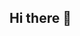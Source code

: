 ## Hi there 👋

<!--
**reonxp/reonxp** is a ✨ _special_ ✨ repository because its `README.md` (this file) appears on your GitHub profile.

Here are some ideas to get you started:

- 🔭 I’m currently working on ...
- 🌱 I’m currently learning ...
- 👯 I’m looking to collaborate on ...
- 🤔 I’m looking for help with ...
- 💬 Ask me about ...
- 📫 How to reach me: ...
- 😄 Pronouns: ...
- ⚡ Fun fact: ...

![reonxp's Stats](https://github-readme-stats.vercel.app/api?username=reonxp&theme=vue-dark&show_icons=true&hide_border=true&count_private=true)
![reonxp's Streak](https://github-readme-streak-stats.herokuapp.com/?user=reonxp&theme=vue-dark&hide_border=true)
![reonxp's Top Languages](https://github-readme-stats.vercel.app/api/top-langs/?username=reonxp&theme=vue-dark&show_icons=true&hide_border=true&layout=compact)
-->
